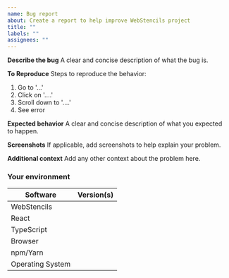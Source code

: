 ```yaml
---
name: Bug report
about: Create a report to help improve WebStencils project
title: ""
labels: ""
assignees: ""
---
```


**Describe the bug**
A clear and concise description of what the bug is.

**To Reproduce**
Steps to reproduce the behavior:

1. Go to '...'
2. Click on '....'
3. Scroll down to '....'
4. See error

**Expected behavior**
A clear and concise description of what you expected to happen.

**Screenshots**
If applicable, add screenshots to help explain your problem.

**Additional context**
Add any other context about the problem here.

### Your environment

| Software         | Version(s) |
|------------------|------------|
| WebStencils      |
| React            |
| TypeScript       |
| Browser          |
| npm/Yarn         |
| Operating System |
